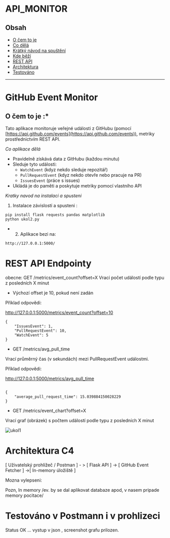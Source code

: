 # API_MONITOR

## Obsah

- [O čem to je](#o-čem-to-je-)
- [Co dělá](#co-aplikace-dělá)
- [Krátký návod na spuštění](#kratký-návod-na-instalaci-a-spuštění)
- [Kde běží](#aplikace-běží-na)
- [REST API](#rest-api-endpointy)
- [Architektura](#architektura-c4)
- [Testováno](#testováno-v-postmann-i-v-prohlížeči)

---


# GitHub Event Monitor

## O čem to je :*


Tato aplikace monitoruje veřejné události z GitHubu 
(pomocí [https://api.github.com/events](https://api.github.com/events)), 
 metriky prostřednictvím REST API.

 
*Co aplikace dělá*

- Pravidelně získává data z GitHubu (každou minutu)
- Sleduje tyto události:
  - `WatchEvent` (kdyz nekdo sleduje repozitář)
  - `PullRequestEvent` (kdyz nekdo otevře nebo pracuje na PR)
  - `IssuesEvent` (práce s issues)
- Ukládá je do paměti a poskytuje metriky pomocí vlastního API


*Kratky navod na instalaci a spusteni* 

1. Instalace závislostí a spusteni :
```
pip install flask requests pandas matplotlib
python ukol2.py
```

* 2. Aplikace bezi na:
```
http://127.0.0.1:5000/
```

# REST API Endpointy

obecne:
GET /metrics/event_count?offset=X
Vrací počet událostí podle typu z posledních X minut

 - Výchozí offset je 10, pokud není zadán


Příklad odpovědi:

http://127.0.0.1:5000/metrics/event_count?offset=10

```
{
    "IssuesEvent": 1,
    "PullRequestEvent": 10,
    "WatchEvent": 5
}

```
* GET /metrics/avg_pull_time

Vrací průměrný čas (v sekundách) mezi PullRequestEvent událostmi.

Příklad odpovědi:

http://127.0.0.1:5000/metrics/avg_pull_time
```

{
    "average_pull_request_time": 15.039884150028229
}

```

* GET /metrics/event_chart?offset=X 

Vrací graf (obrázek) s počtem událostí podle typu z posledních X minut

![ukol1](https://github.com/user-attachments/assets/5355e4ec-1e77-4647-973f-5b124d183980)





# Architektura C4

[ Uživatelský prohlížeč / Postman ] - > [ Flask API ] -> [ GitHub Event Fetcher ] ->[ In-memory úložiště ]


Mozna vylepseni:
           
Pozn,
In memory /ev. by se dal aplikovat databaze apod, v nasem pripade memory pocitace/


# Testováno v Postmann i v prohlizeci

Status OK ... vystup v json , screenshot grafu prilozen.


  
